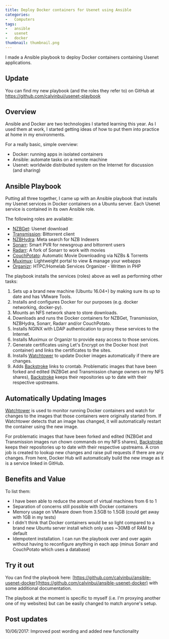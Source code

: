 ```yaml
---
title: Deploy Docker containers for Usenet using Ansible
categories:
-   Computers
tags:
-   ansible
-   usenet
-   docker
thumbnail: thumbnail.png
---
```


I made a Ansible playbook to deploy Docker containers containing Usenet applications.

<!-- more -->

## Update

You can find my new playbook (and the roles they refer to) on GitHub at <https://github.com/calvinbui/usenet-playbook>

## Overview

Ansible and Docker are two technologies I started learning this year. As I used them at work, I started getting ideas of how to put them into practice at home in my environments.

For a really basic, simple overview:

- Docker: running apps in isolated containers
- Ansible: automate tasks on a remote machine
- Usenet: worldwide distributed system on the Internet for discussion (and sharing)

## Ansible Playbook

Putting all three together, I came up with an Ansible playbook that installs my Usenet services in Docker containers on a Ubuntu server. Each Usenet service is contained in its own Ansible role.

The following roles are available:

- [NZBGet](https://nzbget.net/): Usenet download
- [Transmission](https://transmissionbt.com/): Bittorrent client
- [NZBHydra](https://github.com/theotherp/nzbhydra): Meta search for NZB Indexers
- [Sonarr](https://sonarr.tv/): Smart PVR for newsgroup and bittorrent users
- [Radarr](https://radarr.video/): A fork of Sonarr to work with movies
- [CouchPotato](https://couchpota.to/): Automatic Movie Downloading via NZBs & Torrents
- [Muximux](https://github.com/mescon/Muximux): Lightweight portal to view & manage your webapps
- [Organizr](https://github.com/causefx/Organizr): HTPC/Homelab Services Organizer - Written in PHP

The playbook installs the services (roles) above as well as performing other tasks:

1. Sets up a brand new machine (Ubuntu 16.04+) by making sure its up to date and has VMware Tools.
2. Installs and configures Docker for our purposes (e.g. docker networking, docker-py).
3. Mounts an NFS network share to store downloads.
4. Downloads and runs the Docker containers for NZBGet, Transmission, NZBHydra, Sonarr, Radarr and/or CouchPotato.
5. Installs NGINX with LDAP authentication to proxy these services to the Internet.
6. Installs Muximux or Organizr to provide easy access to those services.
7. Generate certificates using Let's Encrypt on the Docker host (not container) and links the certificates to the sites.
8. Installs [Watchtower](https://hub.docker.com/r/v2tec/watchtower/) to update Docker images automatically if there are changes.
9. Adds [Backstroke](https://backstroke.us) links to crontab. Problematic images that have been forked and edited (NZBGet and Transmission change owners on my NFS shares), [Backstroke](https://backstroke.us) keeps their repositories up to date with their respective upstreams.

## Automatically Updating Images

[Watchtower](https://hub.docker.com/r/v2tec/watchtower/) is used to monitor running Docker containers and watch for changes to the images that those containers were originally started from. If Watchtower detects that an image has changed, it will automatically restart the container using the new image.

For problematic images that have been forked and edited (NZBGet and Transmission images run chown commands on my NFS shares), [Backstroke](https://backstroke.us) keeps their repositories up to date with their respective upstreams. A cron job is created to lookup new changes and raise pull requests if there are any changes. From here, Docker Hub will automatically build the new image as it is a service linked in GitHub.

## Benefits and Value

To list them:

- I have been able to reduce the amount of virtual machines from 6 to 1
- Separation of concerns still possible with Docker containers
- Memory usage on VMware down from 3.5GB to 1.5GB (could get away with 1GB in my tests)
- I didn't think that Docker containers would be so light compared to a brand new Ubuntu server install which only uses ~30MB of RAM by default
- Idempotent installation. I can run the playbook over and over again without having to reconfigure anything in each app (minus Sonarr and CouchPotato which uses a database)

## Try it out

You can find the playbook here: [https://github.com/calvinbui/ansible-usenet-docker](https://github.com/calvinbui/ansible-usenet-docker) with some additional documentation.

The playbook at the moment is specific to myself (i.e. I'm proxying another one of my websites) but can be easily changed to match anyone's setup.

## Post updates

10/06/2017: Improved post wording and added new functionality
